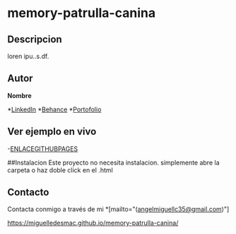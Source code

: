 # memory-patrulla-canina

## Descripcion

loren ipu..s.df.

## Autor 
**Nombre**

*[LinkedIn](https://www.linkedin.com/in/miguelledesmac)
*[Behance](https://www.behance.net/midominio)
*[Portofolio](https://midominio.es)

## Ver ejemplo en vivo
-[ENLACEGITHUBPAGES](ENLACEGITHUBPAGES)

##Instalacion
Este proyecto no necesita instalacion. simplemente abre la carpeta o haz doble click en el .html

## Contacto
Contacta conmigo a través de mi *[mailto="(angelmiguellc35@gmail.com)"]

https://miguelledesmac.github.io/memory-patrulla-canina/
